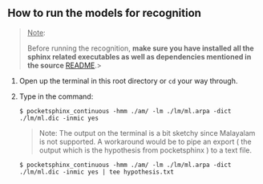 ## How to run the models for recognition

> <u>Note</u>:
>
> Before running the recognition, <b>make sure you have installed all the sphinx related executables as well as dependencies mentioned in the source </b> [README](https://github.com/sreecodeslayer/ml-am-lm-cmusphinx/blob/master/README.md).>
>

1. Open up the terminal in this root directory or ```cd``` your way through.
2. Type in the command:
	```
	$ pocketsphinx_continuous -hmm ./am/ -lm ./lm/ml.arpa -dict ./lm/ml.dic -inmic yes

	```
	>
	> Note:
	> The output on the terminal is a bit sketchy since Malayalam is not supported. A workaround would be to pipe an export ( the output which is the hypothesis from pocketsphinx ) to a text file.
	>
	
	```
	$ pocketsphinx_continuous -hmm ./am/ -lm ./lm/ml.arpa -dict ./lm/ml.dic -inmic yes | tee hypothesis.txt

	```

